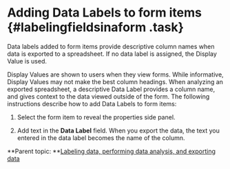 # Adding Data Labels to form items {#labelingfieldsinaform .task}

Data labels added to form items provide descriptive column names when data is exported to a spreadsheet. If no data label is assigned, the Display Value is used.

Display Values are shown to users when they view forms. While informative, Display Values may not make the best column headings. When analyzing an exported spreadsheet, a descriptive Data Label provides a column name, and gives context to the data viewed outside of the form. The following instructions describe how to add Data Labels to form items:

1.  Select the form item to reveal the properties side panel.

2.  Add text in the **Data Label** field. When you export the data, the text you entered in the data label becomes the name of the column.


**Parent topic: **[Labeling data, performing data analysis, and exporting data](da_data_analysis_and_exporting_data.md)

